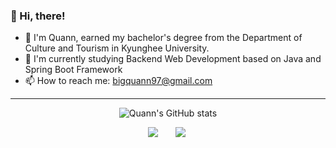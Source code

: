 

  ### 👋 Hi, there!
  - 🌱 I'm Quann, earned my bachelor's degree from the Department of Culture and Tourism in Kyunghee University.
  - 💬 I'm currently studying Backend Web Development based on Java and Spring Boot Framework
  - 📫 How to reach me: bigquann97@gmail.com
  
<div align="center">


<hr>
  
![Quann's GitHub stats](https://github-readme-stats.vercel.app/api?username=bigquann97&show_icons=true&theme=merko)
  
<img src="https://img.shields.io/badge/Java-007396?style=flat-square&logo=Java&logoColor=#007396" style="height : auto; margin-left : 10px; margin-right : 10px;"/>&nbsp;
<img src="https://img.shields.io/badge/SpringBoot-6DB33F?style=flat-square&logo=SpringBoot&logoColor=white" style="height : auto; margin-left : 10px; margin-right : 10px;"/></a>&nbsp;


</div>
  
<!--
**bigquann97/bigquann97** is a ✨ _special_ ✨ repository because its `README.md` (this file) appears on your GitHub profile.
<img src="https://img.shields.io/badge/MySQL-4479A1?style=flat-square&logo=MySQL&logoColor=white" style="height : auto; margin-left : 10px; margin-right : 10px;"/></a>&nbsp;
Here are some ideas to get you started:

- 🔭 I’m currently working on ...
- 🌱 I’m currently learning ...
- 👯 I’m looking to collaborate on ...
- 🤔 I’m looking for help with ...
- 💬 Ask me about ...
- 📫 How to reach me: ...
- 😄 Pronouns: ...
- ⚡ Fun fact: ...
-->
